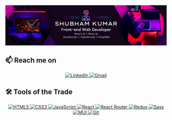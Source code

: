 <a href="https://github.com/kushu25/kushu25">
  <img src="https://github.com/kushu25/kushu25/blob/main/1719201576442.jpeg" alt="Header" title="Header" style="max-width: 100%;">
</a>

## 📫 Reach me on

<p align="center">
  <a href="https://www.linkedin.com/in/kumar-shubham-2596-ui/" rel="nofollow">
    <img src="https://img.shields.io/badge/linkedin-%230077B5.svg?style=for-the-badge&logo=linkedin&logoColor=white" alt="LinkedIn">
  </a>
  <a href="mailto:kumar.shubham.2596@gmail.com?subject=Hello%20Shubham,%20From%20Github">
    <img src="https://img.shields.io/badge/gmail-%23D14836.svg?style=for-the-badge&logo=gmail&logoColor=white" alt="Gmail">
  </a>
</p>

## 🛠️ Tools of the Trade

<p align="center">
  <a href="https://camo.githubusercontent.com/f232674130d0c038f55c133d0ede38b0969bbbf054c3b68e4207e83e4a7b2bef/68747470733a2f2f696d672e736869656c64732e696f2f62616467652f2d48544d4c352d2532334534344432373f7374796c653d666f722d7468652d6261646765266c6f676f3d68746d6c35266c6f676f436f6c6f723d7768697465">
    <img src="https://img.shields.io/badge/-HTML5-%23E44D27?style=for-the-badge&logo=html5&logoColor=white" alt="HTML5">
  </a>
  <a href="https://camo.githubusercontent.com/53af3e7f3a72f9db3eff644f9ecce56088589f2656b2b349159d8020691905a3/68747470733a2f2f696d672e736869656c64732e696f2f62616467652f2d435353332d2532333135373242363f7374796c653d666f722d7468652d6261646765266c6f676f3d63737333">
    <img src="https://img.shields.io/badge/-CSS3-%231572B6?style=for-the-badge&logo=css3" alt="CSS3">
  </a>
  <a href="https://camo.githubusercontent.com/f476465e45e884443c2332417256cfd84f520c061faaaa0eb607139df6c5e8da/68747470733a2f2f696d672e736869656c64732e696f2f62616467652f2d4a6176615363726970742d2532334637444631433f7374796c653d666f722d7468652d6261646765266c6f676f3d6a617661736372697074266c6f676f436f6c6f723d303030303030266c6162656c436f6c6f723d25323346374446314326636f6c6f723d253233464643453541">
    <img src="https://img.shields.io/badge/-JavaScript-%23F7DF1C?style=for-the-badge&logo=javascript&logoColor=000000" alt="JavaScript">
  </a>
  <a href="https://camo.githubusercontent.com/a03214f8f8ecce440fff189fa7bb4a65c211af20737d993c976fcbf5123ad4b1/68747470733a2f2f696d672e736869656c64732e696f2f62616467652f2d52656163742d2532333238324333343f7374796c653d666f722d7468652d6261646765266c6f676f3d7265616374">
    <img src="https://img.shields.io/badge/-React-%23282C34?style=for-the-badge&logo=react" alt="React">
  </a>
  <a href="https://camo.githubusercontent.com/ad45bc29fd15b24972f6b398c887b7cdfd9723cf0d0518ff2b118397e3b13cb0/68747470733a2f2f696d672e736869656c64732e696f2f62616467652f52656163745f526f757465722d4341343234353f7374796c653d666f722d7468652d6261646765266c6f676f3d72656163742d726f75746572266c6f676f436f6c6f723d7768697465">
    <img src="https://img.shields.io/badge/React_Router-CA4245?style=for-the-badge&logo=react-router&logoColor=white" alt="React Router">
  </a>
  <a href="https://camo.githubusercontent.com/06d936bcad9d3f9d0e611e9afa230ebdefcac4074b7d97c425a3346495db190c/68747470733a2f2f696d672e736869656c64732e696f2f62616467652f72656475782d2532333539336438382e7376673f7374796c653d666f722d7468652d6261646765266c6f676f3d7265647578266c6f676f436f6c6f723d7768697465">
    <img src="https://img.shields.io/badge/redux-%23593d88.svg?style=for-the-badge&logo=redux&logoColor=white" alt="Redux">
  </a>
  <a href="https://camo.githubusercontent.com/3f9cc5b2264c5a5cc3aa3be63dc3a0586c548fbff322e4a09756dd9df6aa5823/68747470733a2f2f696d672e736869656c64732e696f2f62616467652f2d536173732d2532334343363639393f7374796c653d666f722d7468652d6261646765266c6f676f3d73617373266c6f676f436f6c6f723d7768697465">
    <img src="https://img.shields.io/badge/-Sass-%23CC6699?style=for-the-badge&logo=sass&logoColor=white" alt="Sass">
  </a>
  <a href="https://camo.githubusercontent.com/ecd8015d2c3be8eb5baa3550132395466478ec082989938cba2a76333c2c6335/68747470733a2f2f696d672e736869656c64732e696f2f62616467652f4d55492d2532333030383143422e7376673f7374796c653d666f722d7468652d6261646765266c6f676f3d6d6174657269616c2d7569266c6f676f436f6c6f723d7768697465">
    <img src="https://img.shields.io/badge/MUI-%230081CB.svg?style=for-the-badge&logo=material-ui&logoColor=white" alt="MUI">
  </a>
  <a href="https://camo.githubusercontent.com/ee557f20d412ae5d751c6b83bba76af643ded1728dcde307aa668e40b229f11b/68747470733a2f2f696d672e736869656c64732e696f2f62616467652f2d4769742d2532334630353033323f7374796c653d666f722d7468652d6261646765266c6f676f3d676974266c6f676f436f6c6f723d7768697465">
    <img src="https://img.shields.io/badge/-Git-%23F05032?style=for-the-badge&logo=git&logoColor=white" alt="Git">
  </a>
  <a href="https://camo.githubusercontent.com/410d86e43f847d3f6e3027fa6f0c2fb7641d893fa601d863a943eac968c41890/68747470733a2f2f696d672e736869656c64732e696f2f626164
